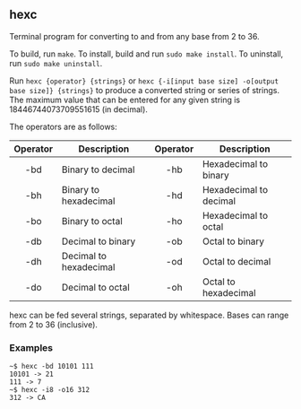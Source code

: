 ## hexc
Terminal program for converting to and from any base from 2 to 36.  

To build, run `make`. To install, build and run `sudo make install`.  To
uninstall, run `sudo make uninstall`.

Run `hexc {operator} {strings}` or `hexc {-i[input base size] -o[output base size]} {strings}` to produce a converted string or series of strings. The maximum value that can be entered for any given string is 18446744073709551615 (in decimal).  

The operators are as follows:  

| Operator   | Description            | Operator   | Description            |
|:----------:|------------------------|:----------:|------------------------|
| -bd        | Binary to decimal      | -hb        | Hexadecimal to binary  |
| -bh        | Binary to hexadecimal  | -hd        | Hexadecimal to decimal |
| -bo        | Binary to octal        | -ho        | Hexadecimal to octal   |
| -db        | Decimal to binary      | -ob        | Octal to binary        |
| -dh        | Decimal to hexadecimal | -od        | Octal to decimal       |
| -do        | Decimal to octal       | -oh        | Octal to hexadecimal   |  

hexc can be fed several strings, separated by whitespace. Bases can range from 2 to 36 (inclusive).  

### Examples
```
~$ hexc -bd 10101 111
10101 -> 21
111 -> 7
~$ hexc -i8 -o16 312
312 -> CA
```
